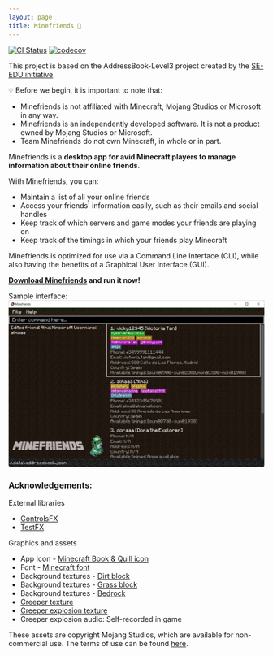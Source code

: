```yaml
---
layout: page
title: Minefriends 👾
---
```


[![CI Status](https://github.com/AY2223S1-CS2103T-T10-4/tp/workflows/Java%20CI/badge.svg)](https://github.com/AY2223S1-CS2103T-T10-4/tp/actions)
[![codecov](https://codecov.io/gh/AY2223S1-CS2103T-T10-4/tp/branch/master/graph/badge.svg?token=SQQ4K5J7N0)](https://codecov.io/gh/AY2223S1-CS2103T-T10-4/tp)

This project is based on the AddressBook-Level3 project created by the [SE-EDU initiative](https://se-education.org).

:bulb: Before we begin, it is important to note that:
* Minefriends is not affiliated with Minecraft, Mojang Studios or Microsoft in any way.
* Minefriends is an independently developed software. It is not a product owned by Mojang Studios or Microsoft.
* Team Minefriends do not own Minecraft, in whole or in part.

Minefriends is a **desktop app for avid Minecraft players to manage information about their online friends**. 

With Minefriends, you can:

- Maintain a list of all your online friends
- Access your friends' information easily, such as their emails and social handles
- Keep track of which servers and game modes your friends are playing on
- Keep track of the timings in which your friends play Minecraft

Minefriends is optimized for use via a Command Line Interface (CLI), while also having the benefits of a Graphical User Interface (GUI).

**[Download Minefriends](https://github.com/AY2223S1-CS2103T-T10-4/tp/releases) and run it now!**

Sample interface:
![Ui](images/Ui.png)

### Acknowledgements:

External libraries
* [ControlsFX](https://github.com/controlsfx/controlsfx)
* [TestFX](https://github.com/TestFX/TestFX)

Graphics and assets
* App Icon - [Minecraft Book & Quill icon](https://minecraft.fandom.com/wiki/Book_and_Quill)
* Font - [Minecraft font](https://fontmeme.com/fonts/minecraft-font/)
* Background textures - [Dirt block](https://minecraft.fandom.com/wiki/Dirt)
* Background textures - [Grass block](https://minecraft.fandom.com/wiki/Grass_Block)
* Background textures - [Bedrock](https://minecraft.fandom.com/wiki/Bedrock)
* [Creeper texture](https://en.wikipedia.org/wiki/File:Creeper_(Minecraft).png)
* [Creeper explosion texture](https://toppng.com/show_download/244692/explosion-pixel-art/large)
* Creeper explosion audio: Self-recorded in game

These assets are copyright Mojang Studios, which are available for non-commercial use.
The terms of use can be found [here](https://www.minecraft.net/en-us/terms).